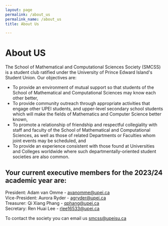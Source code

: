 ```yaml
---
layout: page
permalink: /about_us
permalink_name: /about_us
title: About Us

---  
```

<h1 align="centre">About US</h1>
<p>The School of Mathematical and Computational Sciences Society (SMCSS) is a student club ratified under the University of Prince Edward Island's Student Union. 
Our objectives are:</p>
<ul>
<li>To provide an environment of mutual support so that students of the School of Mathematical and Computational Sciences may know each other better,</li>
<li>To provide community outreach through appropriate activities that engage other UPEI students, and upper-level secondary school students which will make the fields of Mathematics and Computer Science better known,</li>
<li>To promote a relationship of friendship and respectful collegiality with staff and faculty of the School of Mathematical and Computational Sciences, as well as those of related Departments or Faculties whom joint events may be scheduled, and</li>
<li>To provide an experience consistent with those found at Universities and Colleges worldwide where such departmentally-oriented student societies are also common.</li></ul>
<h2>Your current executive members for the 2023/24 academic year are:</h2>
<p>President: Adam van Omme - <a href ="mailto:avanomme@upei.ca">avanomme@upei.ca</a><br>
Vice-President: Aurora Ryder - <a href ="mailto:agryder@upei.ca">agryder@upei.ca</a><br>
Treasurer: Qi Xiang Phang - <a href ="mailto:qphang@upei.ca">qphang@upei.ca</a><br>
Secretary: Ren Huai Lee - <a href ="mailto:rlee16533@upei.ca">rlee16533@upei.ca</a><br>

To contact the society you can email us <a href ="mailto:smcss@upeisu.ca">smcss@upeisu.ca</a></p>
